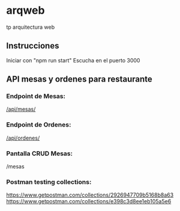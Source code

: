 # arqweb
tp arquitectura web

## Instrucciones
Iniciar con "npm run start"
Escucha en el puerto 3000

## API mesas y ordenes para restaurante

### Endpoint de Mesas:
[/api/mesas/](readme/mesas.md)

### Endpoint de Ordenes:
[/api/ordenes/](readme/ordenes.md)

### Pantalla CRUD Mesas:
/mesas

### Postman testing collections:
https://www.getpostman.com/collections/2926947709b5168b8a63
https://www.getpostman.com/collections/e398c3d8ee1eb105a5e6
